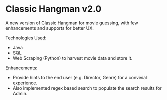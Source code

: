 # Classic Hangman v2.0

A new version of Classic Hangman for movie guessing, with few enhancements and supports for better UX.

Technologies Used:
- Java
- SQL
- Web Scraping (Python) to harvest movie data and store it.

Enhancements:
- Provide hints to the end user (e.g. Director, Genre) for a convivial experience. 
- Also implemented regex based search to populate the search results for Admin.
